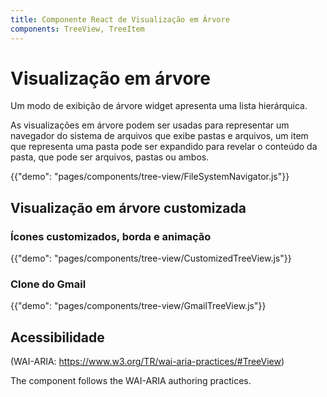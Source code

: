 ```yaml
---
title: Componente React de Visualização em Árvore
components: TreeView, TreeItem
---
```


# Visualização em árvore

<p class="description">Um modo de exibição de árvore widget apresenta uma lista hierárquica.</p>

As visualizações em árvore podem ser usadas para representar um navegador do sistema de arquivos que exibe pastas e arquivos, um item que representa uma pasta pode ser expandido para revelar o conteúdo da pasta, que pode ser arquivos, pastas ou ambos.

{{"demo": "pages/components/tree-view/FileSystemNavigator.js"}}

## Visualização em árvore customizada

### Ícones customizados, borda e animação

{{"demo": "pages/components/tree-view/CustomizedTreeView.js"}}

### Clone do Gmail

{{"demo": "pages/components/tree-view/GmailTreeView.js"}}

## Acessibilidade

(WAI-ARIA: https://www.w3.org/TR/wai-aria-practices/#TreeView)

The component follows the WAI-ARIA authoring practices.